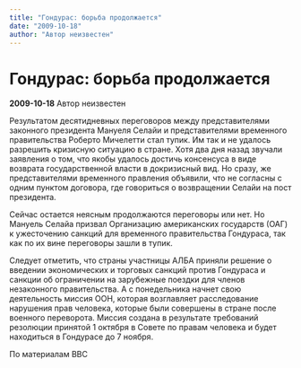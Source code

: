 ```yaml
---
title: "Гондурас: борьба продолжается"
date: "2009-10-18"
author: "Автор неизвестен"
---
```


# Гондурас: борьба продолжается

**2009-10-18** Автор неизвестен

Результатом десятидневных переговоров между представителями законного президента Мануеля Селайи и представителями временного правительства Роберто Мичелетти стал тупик. Им так и не удалось разрешить кризисную ситуацию в стране. Хотя два дня назад звучали заявления о том, что якобы удалось достичь консенсуса в виде возврата государственной власти в докризисный вид. Но сразу, же представителями временного правления объявили, что не согласны с одним пунктом договора, где говориться о возвращении Селайи на пост президента.

Сейчас остается неясным продолжаются переговоры или нет. Но Мануель Селайа призвал Организацию американских государств (ОАГ) к ужесточению санкций для временного правительства Гондураса, так как по их вине переговоры зашли в тупик.

Следует отметить, что страны участницы АЛБА приняли решение о введении экономических и торговых санкций против Гондураса и санкции об ограничении на зарубежные поездки для членов незаконного правительства. А с понедельника начнет свою деятельность миссия ООН, которая возглавляет расследование нарушения прав человека, которые были совершены в стране после военного переворота. Миссия создана в результате требований резолюции принятой 1 октября в Совете по правам человека и будет находиться в Гондурасе до 7 ноября.

По материалам ВВС